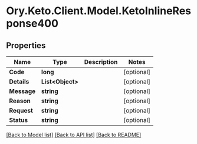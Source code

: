 # Ory.Keto.Client.Model.KetoInlineResponse400
## Properties

Name | Type | Description | Notes
------------ | ------------- | ------------- | -------------
**Code** | **long** |  | [optional] 
**Details** | **List&lt;Object&gt;** |  | [optional] 
**Message** | **string** |  | [optional] 
**Reason** | **string** |  | [optional] 
**Request** | **string** |  | [optional] 
**Status** | **string** |  | [optional] 

[[Back to Model list]](../README.md#documentation-for-models) [[Back to API list]](../README.md#documentation-for-api-endpoints) [[Back to README]](../README.md)


